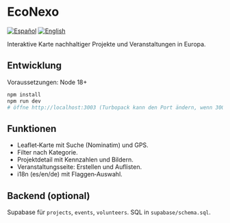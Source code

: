 # EcoNexo

[![Español](https://img.shields.io/badge/README-Español-green)](./README.md) [![English](https://img.shields.io/badge/README-English-blue)](./README.en.md)

Interaktive Karte nachhaltiger Projekte und Veranstaltungen in Europa.

## Entwicklung

Voraussetzungen: Node 18+

```bash
npm install
npm run dev
# öffne http://localhost:3003 (Turbopack kann den Port ändern, wenn 3000 belegt ist)
```

## Funktionen
- Leaflet‑Karte mit Suche (Nominatim) und GPS.
- Filter nach Kategorie.
- Projektdetail mit Kennzahlen und Bildern.
- Veranstaltungsseite: Erstellen und Auflisten.
- i18n (es/en/de) mit Flaggen‑Auswahl.

## Backend (optional)
Supabase für `projects`, `events`, `volunteers`. SQL in `supabase/schema.sql`.
